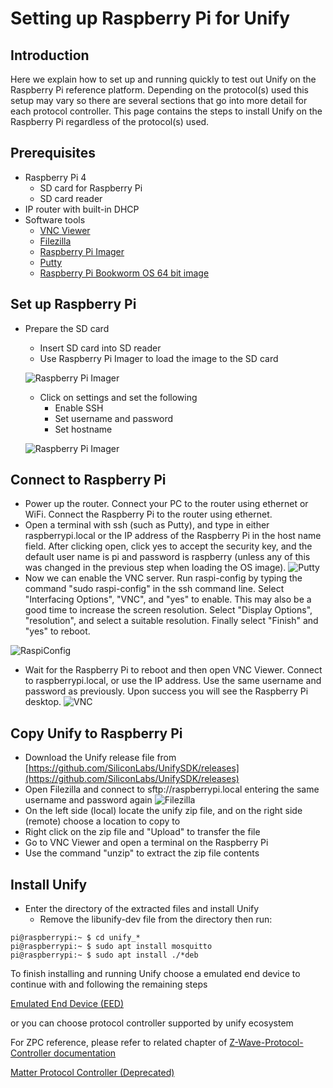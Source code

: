 # Setting up Raspberry Pi for Unify

## Introduction

Here we explain how to set up and running quickly to test out Unify on the Raspberry Pi reference platform. Depending on the protocol(s) used this setup may vary so there are several sections that go into more detail for each protocol controller. This page contains the steps to install Unify on the Raspberry Pi regardless of the protocol(s) used.

## Prerequisites

- Raspberry Pi 4
  - SD card for Raspberry Pi
  - SD card reader
- IP router with built-in DHCP
- Software tools 
  - [VNC Viewer](https://www.realvnc.com)
  - [Filezilla](https://filezilla-project.org)
  - [Raspberry Pi Imager](https://www.raspberrypi.com/software/)
  - [Putty](https://www.putty.org)
  - [Raspberry Pi Bookworm OS 64 bit image](https://www.raspberrypi.com/software/operating-systems/)

## Set up Raspberry Pi

- Prepare the SD card
  - Insert SD card into SD reader
  - Use Raspberry Pi Imager to load the image to the SD card 
 
  ![Raspberry Pi Imager](assets/img/rpi_imager.png)
  - Click on settings and set the following 
    - Enable SSH
    - Set username and password
    - Set hostname
    
  ![Raspberry Pi Imager](assets/img/rpi_imager2.png)

## Connect to Raspberry Pi

- Power up the router. Connect your PC to the router using ethernet or WiFi. Connect the Raspberry Pi to the router using ethernet.
- Open a terminal with ssh (such as Putty), and type in either raspberrypi.local or the IP address of the Raspberry Pi in the host name field. After clicking open, click yes to accept the security key, and the default user name is pi and password is raspberry (unless any of this was changed in the previous step when loading the OS image).
![Putty](assets/img/putty.png)
- Now we can enable the VNC server. Run raspi-config by typing the command "sudo raspi-config" in the ssh command line. Select "Interfacing Options", "VNC", and "yes" to enable. This may also be a good time to increase the screen resolution. Select "Display Options", "resolution", and select a suitable resolution. Finally select "Finish" and "yes" to reboot.

![RaspiConfig](assets/img/raspiconfig.png)
- Wait for the Raspberry Pi to reboot and then open VNC Viewer. Connect to raspberrypi.local, or use the IP address. Use the same username and password as previously. Upon success you will see the Raspberry Pi desktop.
![VNC](assets/img/vncviewer.png)

## Copy Unify to Raspberry Pi

- Download the Unify release file from [https://github.com/SiliconLabs/UnifySDK/releases](https://github.com/SiliconLabs/UnifySDK/releases)
- Open Filezilla and connect to sftp://raspberrypi.local entering the same username and password again
![Filezilla](assets/img/filezilla.png)
- On the left side (local) locate the unify zip file, and on the right side (remote) choose a location to copy to
- Right click on the zip file and "Upload" to transfer the file
- Go to VNC Viewer and open a terminal on the Raspberry Pi
- Use the command "unzip" to extract the zip file contents

## Install Unify 

- Enter the directory of the extracted files and install Unify
  - Remove the libunify-dev file from the directory then run:
```console
pi@raspberrypi:~ $ cd unify_*
pi@raspberrypi:~ $ sudo apt install mosquitto
pi@raspberrypi:~ $ sudo apt install ./*deb
```

To finish installing and running Unify choose a emulated end device to continue with and following the remaining steps

[Emulated End Device (EED)](../applications/examples/applications/emulated_end_device/readme_user.md)

or you can choose protocol controller supported by unify ecosystem

For ZPC reference, please refer to related chapter of [Z-Wave-Protocol-Controller documentation](https://siliconlabssoftware.github.io/z-wave-protocol-controller)

[Matter Protocol Controller (Deprecated)](protocol/matter/matter_mpc.md)
